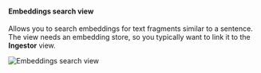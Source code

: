 #### Embeddings search view

Allows you to search embeddings for text fragments similar to a sentence. The view needs an embedding store, so you typically want to link it to the **Ingestor** view.

![](embeddings-search-view.png "Embeddings search view")

